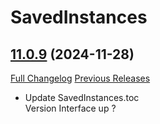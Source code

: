 # SavedInstances

## [11.0.9](https://github.com/SavedInstances/SavedInstances/tree/11.0.9) (2024-11-28)
[Full Changelog](https://github.com/SavedInstances/SavedInstances/compare/11.0.8...11.0.9) [Previous Releases](https://github.com/SavedInstances/SavedInstances/releases)

- Update SavedInstances.toc  
    Version Interface up ?  